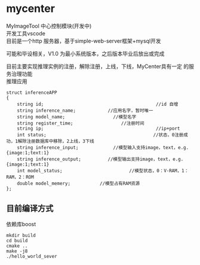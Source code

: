 # mycenter
MyImageTool 中心控制模块(开发中)    
开发工具vscode  
目前是一个http 服务器，基于simple-web-server框架+mysql开发  

可能和毕设相关，V1.0 为最小系统版本，之后版本毕业后放出或完成  

目前主要实现推理实例的注册，解除注册，上线，下线，MyCenter具有一定 的服务治理功能   
推理应用
```
struct inferenceAPP
{
    string id;                                          //id 自增
    string inference_name;            //应用名字，暂时唯一
    string model_name;                  //模型名字
    string register_time;                  //注册时间
    string ip;                                          //ip+port
    int status;                                        //状态，0注册成功，1解除注册数据库中移除，2上线，3下线
    string inference_input;             //模型输入支持image，text，e.g. {image:1;text:1}
    string inference_output;          //模型输出支持image，text，e.g. {image:1;text:1}
    int model_status;                         //模型状态，0：V-RAM，1：RAM，2：ROM
    double model_memery;           //模型占有RAM资源 
};
```

## 目前编译方式
依赖库boost
```
mkdir build
cd build
cmake ..
make -j8
./hello_world_sever
```
